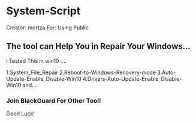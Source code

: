 # System-Script
Creator:   mortza
For: Using Public
## The tool can Help You in Repair Your Windows...
i Tested This in win10 ....



1.System_File_Repair
2.Reboot-to-Windows-Recovery-mode
3.Auto-Update-Enable_Disable-Win10
4.Drivers-Auto-Update-Enable_Disable-Win10
and....




### Join BlackGuard For Other Tool!
Good Luck!
